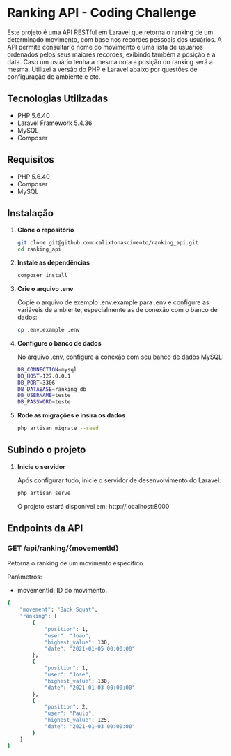 # Ranking API - Coding Challenge

Este projeto é uma API RESTful em Laravel que retorna o ranking de um determinado movimento, com base nos recordes pessoais dos usuários. A API permite consultar o nome do movimento e uma lista de usuários ordenados pelos seus maiores recordes, exibindo também a posição e a data.
Caso um usuário tenha a mesma nota a posição do ranking será a mesma.
Utilizei a versão do PHP e Laravel abaixo por questões de configuração de ambiente e etc.

## Tecnologias Utilizadas

- PHP 5.6.40
- Laravel Framework 5.4.36
- MySQL
- Composer

## Requisitos

- PHP 5.6.40
- Composer
- MySQL

## Instalação

1. **Clone o repositório**

   ```bash
   git clone git@github.com:calixtonascimento/ranking_api.git
   cd ranking_api
   ```

2. **Instale as dependências**

   ```bash
   composer install
   ```

3. **Crie o arquivo .env**

   Copie o arquivo de exemplo .env.example para .env e configure as variáveis de ambiente, especialmente as de conexão com o banco de dados:

   ```bash
   cp .env.example .env
   ```

4. **Configure o banco de dados**

   No arquivo .env, configure a conexão com seu banco de dados MySQL:

   ```bash
   DB_CONNECTION=mysql
   DB_HOST=127.0.0.1
   DB_PORT=3306
   DB_DATABASE=ranking_db
   DB_USERNAME=teste
   DB_PASSWORD=teste
   ```

5. **Rode as migrações e insira os dados**
   ```bash
   php artisan migrate --seed
   ```

## Subindo o projeto

1. **Inicie o servidor**

   Após configurar tudo, inicie o servidor de desenvolvimento do Laravel:

   ```bash
   php artisan serve
   ```

   O projeto estará disponível em: http://localhost:8000

## Endpoints da API

### GET /api/ranking/{movementId}

Retorna o ranking de um movimento específico.

Parâmetros:

- movementId: ID do movimento.

```bash
{
	"movement": "Back Squat",
	"ranking": [
		{
			"position": 1,
			"user": "Joao",
			"highest_value": 130,
			"date": "2021-01-05 00:00:00"
		},
		{
			"position": 1,
			"user": "Jose",
			"highest_value": 130,
			"date": "2021-01-03 00:00:00"
		},
		{
			"position": 2,
			"user": "Paulo",
			"highest_value": 125,
			"date": "2021-01-03 00:00:00"
		}
	]
}
```